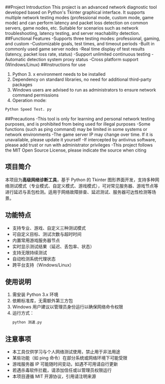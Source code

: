 
##Project Introduction
This project is an advanced network diagnostic tool developed based on Python's Tkinter graphical interface. It supports multiple network testing modes (professional mode, custom mode, game mode) and can perform latency and packet loss detection on common servers, game nodes, etc. Suitable for scenarios such as network troubleshooting, latency testing, and server reachability detection.
##Functional Features
-Supports three testing modes: professional, gaming, and custom
-Customizable goals, test times, and timeout periods
-Built in commonly used game server nodes
-Real time display of test results (latency, packet loss rate, status)
-Support unlimited continuous testing
-Automatic detection system proxy status
-Cross platform support (Windows/Linux)
##Instructions for use
1. Python 3. x environment needs to be installed
2. Dependency on standard libraries, no need for additional third-party packages
3. Windows users are advised to run as administrators to ensure network command permissions
4. Operation mode:
```sh
Python Speed Test. py
```
##Precautions
-This tool is only for learning and personal network testing purposes, and is prohibited from being used for illegal purposes
-Some functions (such as ping command) may be limited in some systems or network environments
-The game server IP may change over time. If it is unavailable, please update it yourself
-If intercepted by antivirus software, please add trust or run with administrator privileges
-This project follows the MIT Open Source License, please indicate the source when citing












## 项目简介

本项目为**高级网络诊断工具**，基于 Python 的 Tkinter 图形界面开发，支持多种网络测试模式（专业模式、自定义模式、游戏模式），可对常见服务器、游戏节点等进行延迟与丢包检测。适用于网络故障排查、延迟测试、服务器可达性检测等场景。

## 功能特点

- 支持专业、游戏、自定义三种测试模式
- 可自定义目标、测试次数与超时时间
- 内置常用游戏服务器节点
- 实时显示测试结果（延迟、丢包率、状态）
- 支持无限持续测试
- 自动检测系统代理状态
- 跨平台支持（Windows/Linux）

## 使用说明

1. 需安装 Python 3.x 环境
2. 依赖标准库，无需额外第三方包
3. Windows 用户建议以管理员身份运行以确保网络命令权限
4. 运行方式：  
   ```sh
   python 测速.py
   ```

## 注意事项

- 本工具仅供学习与个人网络测试使用，禁止用于非法用途
- 某些功能（如 ping 命令）在部分系统或网络环境下可能受限
- 游戏服务器 IP 可能随时间变动，如遇不可用请自行更新
- 若遇杀毒软件拦截，请添加信任或以管理员权限运行
- 本项目遵循 MIT 开源协议，引用请注明来源

